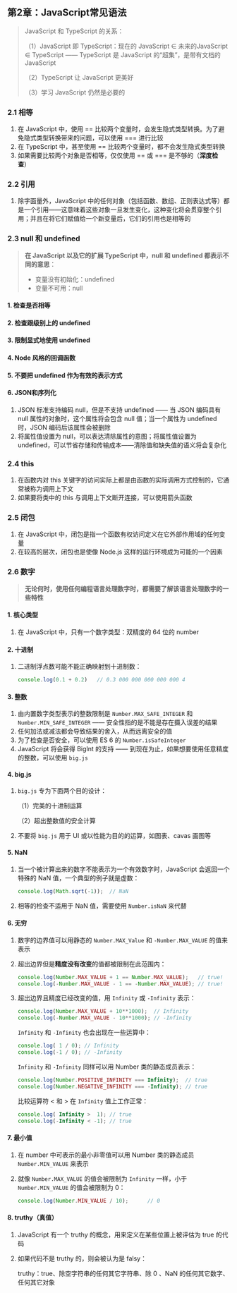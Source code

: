 ## 第2章：JavaScript常见语法

> JavaScript 和 TypeScript 的关系：
>
> 	（1）JavaScript 即 TypeScript：现在的 JavaScript ∈ 未来的JavaScript ∈ TypeScript —— TypeScript 是 JavaScript 的“超集”，是带有文档的 JavaScript
> 	
> 	（2）TypeScript 让 JavaScript 更美好
> 	
> 	（3）学习 JavaScript 仍然是必要的

### 2.1 相等

1. 在 JavaScript 中，使用 == 比较两个变量时，会发生隐式类型转换。为了避免隐式类型转换带来的问题，可以使用 === 进行比较
2. 在 TypeScript 中，甚至使用 == 比较两个变量时，都不会发生隐式类型转换
3. 如果需要比较两个对象是否相等，仅仅使用 == 或 === 是不够的（**深度检查**）

### 2.2 引用

1. 除字面量外，JavaScript 中的任何对象（包括函数、数组、正则表达式等）都是一个引用——这意味着这些对象一旦发生变化，这种变化将会贯穿整个引用；并且在将它们赋值给一个新变量后，它们的引用也是相等的

### 2.3 null 和 undefined

> **在 JavaScript 以及它的扩展 TypeScript 中，null 和 undefined 都表示不同的意思**：
>
> - 变量没有初始化：undefined
> - 变量不可用：null

#### 1. 检查是否相等

#### 2. 检查跟级别上的 undefined

#### 3. 限制显式地使用 undefined

#### 4. Node 风格的回调函数

#### 5. 不要把 undefined 作为有效的表示方式

#### 6. JSON和序列化

1. JSON 标准支持编码 null，但是不支持 undefined —— 当 JSON 编码具有 null 属性的对象时，这个属性将会包含 null 值；当一个属性为 undefined 时，JSON 编码后该属性会被删除
2. 将属性值设置为 null，可以表达清除属性的意图；将属性值设置为 undefined，可以节省存储和传输成本——清除值和缺失值的语义将会复杂化

### 2.4 this

1. 在函数内对 this 关键字的访问实际上都是由函数的实际调用方式控制的，它通常被称为调用上下文
2. 如果要将类中的 this 与调用上下文断开连接，可以使用箭头函数

### 2.5 闭包

1. 在 JavaScript 中，闭包是指一个函数有权访问定义在它外部作用域的任何变量
2. 在较高的层次，闭包也是使像 Node.js 这样的运行环境成为可能的一个因素

### 2.6 数字

> **无论何时，使用任何编程语言处理数字时，都需要了解该语言处理数字的一些特性**

#### 1. 核心类型

1. 在 JavaScript 中，只有一个数字类型：双精度的 64 位的 number

#### 2. 十进制

1. 二进制浮点数可能不能正确映射到十进制数：

   ```js
   console.log(0.1 + 0.2) 	// 0.3 000 000 000 000 000 4
   ```

#### 3. 整数

1. 由内置数字类型表示的整数限制是 `Number.MAX_SAFE_INTEGER` 和 `Number.MIN_SAFE_INTEGER` —— 安全性指的是不能是存在摄入误差的结果
2. 任何加法或减法都会导致结果的舍入，从而远离安全的值
3. 为了检查是否安全，可以使用 ES 6 的 `Number.isSafeInteger`
4. JavaScript 将会获得 BigInt 的支持 —— 到现在为止，如果想要使用任意精度的整数，可以使用 `big.js`

#### 4. big.js

1. `big.js` 专为下面两个目的设计：

   （1）完美的十进制运算

   （2）超出整数值的安全计算

2. 不要将 `big.js` 用于 UI 或以性能为目的的运算，如图表、cavas 画图等

#### 5. NaN

1. 当一个被计算出来的数字不能表示为一个有效数字时，JavaScript 会返回一个特殊的 NaN 值，一个典型的例子就是虚数：

   ```js
   console.log(Math.sqrt(-1)); 	// NaN
   ```

2. 相等的检查不适用于 NaN 值，需要使用 `Number.isNaN` 来代替

#### 6. 无穷

1. 数字的边界值可以用静态的 `Number.MAX_Value` 和 `-Number.MAX_VALUE` 的值来表示

2. 超出边界但是**精度没有改变**的值都被限制在此范围内：

   ```js
   console.log(Number.MAX_VALUE + 1 == Number.MAX_VALUE);   // true!
   console.log(-Number.MAX_VALUE - 1 == -Number.MAX_VALUE); // true!
   ```

3. 超出边界且精度已经改变的值，用 `Infinity` 或 `-Infinity` 表示：

   ```js
   console.log(Number.MAX_VALUE + 10**1000);  // Infinity
   console.log(-Number.MAX_VALUE - 10**1000); // -Infinity
   ```

   `Infinity` 和 `-Infinity` 也会出现在一些运算中：

   ```js
   console.log( 1 / 0); // Infinity
   console.log(-1 / 0); // -Infinity
   ```

   `Infinity` 和 `-Infinity` 同样可以用 Number 类的静态成员表示：

   ```js
   console.log(Number.POSITIVE_INFINITY === Infinity);  // true
   console.log(Number.NEGATIVE_INFINITY === -Infinity); // true
   ```

   比较运算符 < 和 > 在 `Infinity` 值上工作正常：

   ```js
   console.log( Infinity >  1); // true
   console.log(-Infinity < -1); // true
   ```

#### 7. 最小值

1. 在 number 中可表示的最小非零值可以用 Number 类的静态成员 `Number.MIN_VALUE` 来表示

2. 就像 `Number.MAX_VALUE` 的值会被限制为 `Infinity` 一样，小于 `Number.MIN_VALUE` 的值会被限制为 0：

   ```js
   console.log(Number.MIN_VALUE / 10);		// 0
   ```

#### 8. truthy（真值）

1. JavaScript 有一个 truthy 的概念，用来定义在某些位置上被评估为 true 的代码

2. 如果代码不是 truthy 的，则会被认为是 falsy：

   truthy：true、除空字符串的任何其它字符串、除 0 、NaN 的任何其它数字、任何其它对象

   